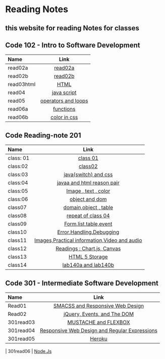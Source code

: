 # Reading Notes

## this website for reading Notes for classes

## Code 102 - Intro to Software Development

| Name      | Link
| :------------- | :----------: |
|  read02a |  [read02a](./read02a)  |
|  read02b   | [read02b](./read02b) |
|  read03html   | [HTML](./read03html) |
|  read04   | [java script](./read04) |
|  read05   | [operators and loops](./read05) |
|  read06a   | [functions](./read06a) |
|  read06b   | [color in css](./read06b) |

## Code Reading-note 201

| Name      | Link
| :------------- | :----------: |
|  class: 01        |  [class 01](./class-01) |
| class:02         |[class02](./class02.md)
| class:03  |[java(switch) and css](./calss03.md)
| class:04  | [javaa and html reason pair](class04.md)
| class:05  | [Image , text , color](class05.md)
| class:06  | [object and dom](class06.md)
| class07   | [domain,object , table](class07.md)
|class08    |[repeat of class 04](class08)|
| class09    |   [Form,list,table,event](class09)
| class10    |   [Error,Handling,Debugging](class10)
| class11    |   [Images,Practical information,Video and audio](class11)
| class12    |   [Readings : Chart.js, Canvas](class12)
| class13    |   [HTML 5 Storage](class13)
| class14    |   [lab140a and lab140b](class14)

## Code 301 - Intermediate Software Development

| Name      | Link
| :------------- | :----------: |
| Read01         | [SMACSS and Responsive Web Design](301read1)
| Read02         |  [jQuery, Events, and The DOM](301read2)
| 301read03      |   [MUSTACHE and FLEXBOX](301read03)
| 301read04    |   [Responsive Web Design and Regular Expressions](301read04)
| 301read05    |   [Heroku](301read05)

| 301read06         |   [Node.Js](301read06)

